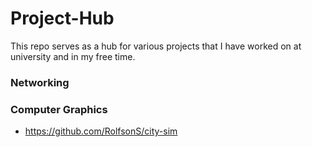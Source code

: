 # Project-Hub
This repo serves as a hub for various projects that I have worked on at university and in my free time.

### Networking


### Computer Graphics
- https://github.com/RolfsonS/city-sim
